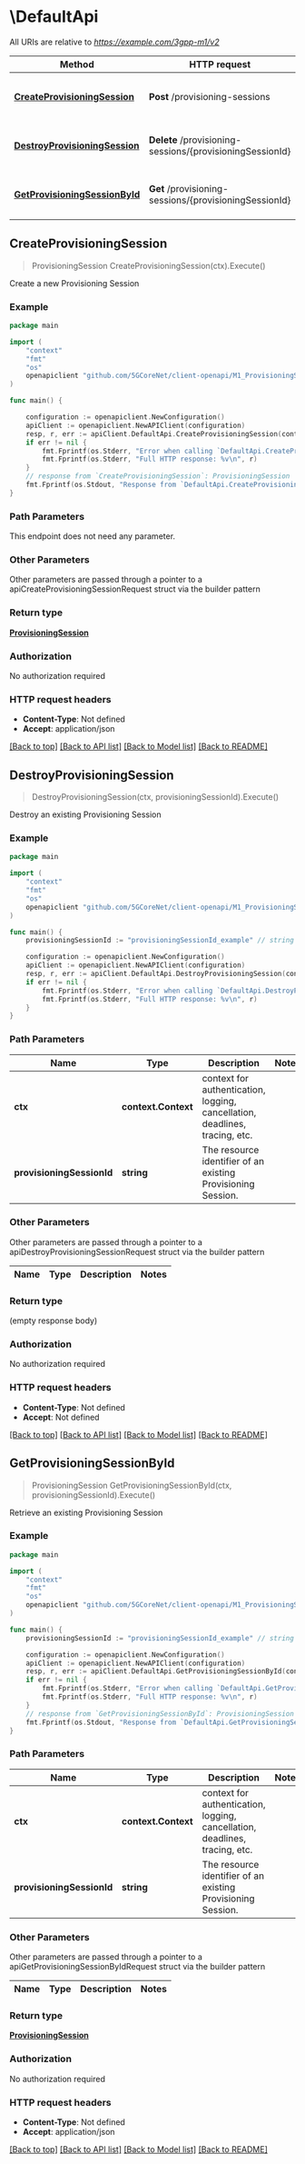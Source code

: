 # \DefaultApi

All URIs are relative to *https://example.com/3gpp-m1/v2*

Method | HTTP request | Description
------------- | ------------- | -------------
[**CreateProvisioningSession**](DefaultApi.md#CreateProvisioningSession) | **Post** /provisioning-sessions | Create a new Provisioning Session
[**DestroyProvisioningSession**](DefaultApi.md#DestroyProvisioningSession) | **Delete** /provisioning-sessions/{provisioningSessionId} | Destroy an existing Provisioning Session
[**GetProvisioningSessionById**](DefaultApi.md#GetProvisioningSessionById) | **Get** /provisioning-sessions/{provisioningSessionId} | Retrieve an existing Provisioning Session



## CreateProvisioningSession

> ProvisioningSession CreateProvisioningSession(ctx).Execute()

Create a new Provisioning Session

### Example

```go
package main

import (
    "context"
    "fmt"
    "os"
    openapiclient "github.com/5GCoreNet/client-openapi/M1_ProvisioningSessions"
)

func main() {

    configuration := openapiclient.NewConfiguration()
    apiClient := openapiclient.NewAPIClient(configuration)
    resp, r, err := apiClient.DefaultApi.CreateProvisioningSession(context.Background()).Execute()
    if err != nil {
        fmt.Fprintf(os.Stderr, "Error when calling `DefaultApi.CreateProvisioningSession``: %v\n", err)
        fmt.Fprintf(os.Stderr, "Full HTTP response: %v\n", r)
    }
    // response from `CreateProvisioningSession`: ProvisioningSession
    fmt.Fprintf(os.Stdout, "Response from `DefaultApi.CreateProvisioningSession`: %v\n", resp)
}
```

### Path Parameters

This endpoint does not need any parameter.

### Other Parameters

Other parameters are passed through a pointer to a apiCreateProvisioningSessionRequest struct via the builder pattern


### Return type

[**ProvisioningSession**](ProvisioningSession.md)

### Authorization

No authorization required

### HTTP request headers

- **Content-Type**: Not defined
- **Accept**: application/json

[[Back to top]](#) [[Back to API list]](../README.md#documentation-for-api-endpoints)
[[Back to Model list]](../README.md#documentation-for-models)
[[Back to README]](../README.md)


## DestroyProvisioningSession

> DestroyProvisioningSession(ctx, provisioningSessionId).Execute()

Destroy an existing Provisioning Session

### Example

```go
package main

import (
    "context"
    "fmt"
    "os"
    openapiclient "github.com/5GCoreNet/client-openapi/M1_ProvisioningSessions"
)

func main() {
    provisioningSessionId := "provisioningSessionId_example" // string | The resource identifier of an existing Provisioning Session.

    configuration := openapiclient.NewConfiguration()
    apiClient := openapiclient.NewAPIClient(configuration)
    resp, r, err := apiClient.DefaultApi.DestroyProvisioningSession(context.Background(), provisioningSessionId).Execute()
    if err != nil {
        fmt.Fprintf(os.Stderr, "Error when calling `DefaultApi.DestroyProvisioningSession``: %v\n", err)
        fmt.Fprintf(os.Stderr, "Full HTTP response: %v\n", r)
    }
}
```

### Path Parameters


Name | Type | Description  | Notes
------------- | ------------- | ------------- | -------------
**ctx** | **context.Context** | context for authentication, logging, cancellation, deadlines, tracing, etc.
**provisioningSessionId** | **string** | The resource identifier of an existing Provisioning Session. | 

### Other Parameters

Other parameters are passed through a pointer to a apiDestroyProvisioningSessionRequest struct via the builder pattern


Name | Type | Description  | Notes
------------- | ------------- | ------------- | -------------


### Return type

 (empty response body)

### Authorization

No authorization required

### HTTP request headers

- **Content-Type**: Not defined
- **Accept**: Not defined

[[Back to top]](#) [[Back to API list]](../README.md#documentation-for-api-endpoints)
[[Back to Model list]](../README.md#documentation-for-models)
[[Back to README]](../README.md)


## GetProvisioningSessionById

> ProvisioningSession GetProvisioningSessionById(ctx, provisioningSessionId).Execute()

Retrieve an existing Provisioning Session

### Example

```go
package main

import (
    "context"
    "fmt"
    "os"
    openapiclient "github.com/5GCoreNet/client-openapi/M1_ProvisioningSessions"
)

func main() {
    provisioningSessionId := "provisioningSessionId_example" // string | The resource identifier of an existing Provisioning Session.

    configuration := openapiclient.NewConfiguration()
    apiClient := openapiclient.NewAPIClient(configuration)
    resp, r, err := apiClient.DefaultApi.GetProvisioningSessionById(context.Background(), provisioningSessionId).Execute()
    if err != nil {
        fmt.Fprintf(os.Stderr, "Error when calling `DefaultApi.GetProvisioningSessionById``: %v\n", err)
        fmt.Fprintf(os.Stderr, "Full HTTP response: %v\n", r)
    }
    // response from `GetProvisioningSessionById`: ProvisioningSession
    fmt.Fprintf(os.Stdout, "Response from `DefaultApi.GetProvisioningSessionById`: %v\n", resp)
}
```

### Path Parameters


Name | Type | Description  | Notes
------------- | ------------- | ------------- | -------------
**ctx** | **context.Context** | context for authentication, logging, cancellation, deadlines, tracing, etc.
**provisioningSessionId** | **string** | The resource identifier of an existing Provisioning Session. | 

### Other Parameters

Other parameters are passed through a pointer to a apiGetProvisioningSessionByIdRequest struct via the builder pattern


Name | Type | Description  | Notes
------------- | ------------- | ------------- | -------------


### Return type

[**ProvisioningSession**](ProvisioningSession.md)

### Authorization

No authorization required

### HTTP request headers

- **Content-Type**: Not defined
- **Accept**: application/json

[[Back to top]](#) [[Back to API list]](../README.md#documentation-for-api-endpoints)
[[Back to Model list]](../README.md#documentation-for-models)
[[Back to README]](../README.md)

